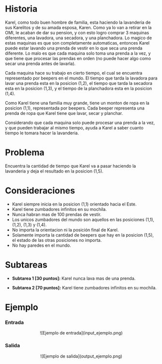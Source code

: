 # Historia

Karel, como todo buen hombre de familia, esta haciendo la lavanderia de sus Karelitos y de su amada esposa, Karen. Como ya lo van a retirar en la OMI, le acaban de dar su pension, y con esto logro comprar 3 maquinas diferentes, una lavadora, una secadora, y una planchadora. Lo magico de estas maquinas es que son completamente automaticas, entonces Karel puede estar lavando una prenda de vestir en lo que seca una prenda diferente. Lo malo es que cada maquina solo toma una prenda a la vez, y que tiene que procesar las prendas en orden (no puede hacer algo como secar una prenda antes de lavarla). 

Cada maquina hace su trabajo en cierto tiempo, el cual se encuentra representado por beepers en el mundo. El tiempo que tarda la lavadora para lavar una prenda esta en la posicion (1,2), el tiempo que tarda la secadora esta en la posicion (1,3), y el tiempo de la planchadora esta en la posicion (1,4). 

Como Karel tiene una familia muy grande, tiene un monton de ropa en la posicion (1,1), representada por beepers. Cada beeper representa una prenda de ropa que Karel tiene que lavar, secar y planchar. 

Considerando que cada maquina solo puede procesar una prenda a la vez, y que pueden trabajar al mismo tiempo, ayuda a Karel a saber cuanto tiempo le tomara hacer la lavanderia.

# Problema

Encuentra la cantidad de tiempo que Karel va a pasar haciendo la lavanderia y deja el resultado en la posicion (1,5).

# Consideraciones

* Karel siempre inicia en la posicion (1,1) orientado hacia el Este.
* Karel tiene zumbadores infinitos en su mochila.
* Nunca habran mas de 100 prendas de vestir.
* Los unicos zumbadores del mundo son aquellos en las posiciones (1,1), (1,2), (1,3) y (1,4).
* No importa la orientacion ni la posición final de Karel.
* Solamente importa la cantidad de beepers que hay en la posicion (1,5), el estado de las otras posiciones no importa.
* No hay paredes en el mundo.

# Subtareas

* **Subtarea 1 [30 puntos]:** Karel nunca lava mas de una prenda.

* **Subtarea 2 [70 puntos]:** Karel tiene zumbadores infinitos en su mochila.

# Ejemplo

### Entrada

<center>![Ejemplo de entrada](input_ejemplo.png)</center>

### Salida

<center>![Ejemplo de salida](output_ejemplo.png)</center>
